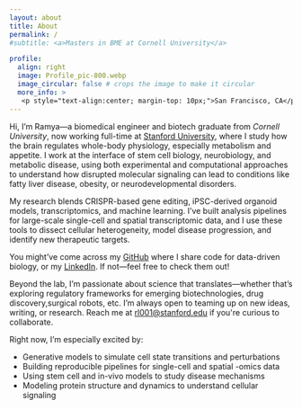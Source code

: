 ```yaml
---
layout: about
title: About
permalink: /
#subtitle: <a>Masters in BME at Cornell University</a>

profile:
  align: right
  image: Profile_pic-800.webp
  image_circular: false # crops the image to make it circular
  more_info: >
   <p style="text-align:center; margin-top: 10px;">San Francisco, CA</p>
---
```


Hi, I’m Ramya—a biomedical engineer and biotech graduate from *Cornell University*, now working full-time at [Stanford University](https://www.svenssonlabstanford.org), where I study how the brain regulates whole-body physiology, especially metabolism and appetite. I work at the interface of stem cell biology, neurobiology, and metabolic disease, using both experimental and computational approaches to understand how disrupted molecular signaling can lead to conditions like fatty liver disease, obesity, or neurodevelopmental disorders.

My research blends CRISPR-based gene editing, iPSC-derived organoid models, transcriptomics, and machine learning. I’ve built analysis pipelines for large-scale single-cell and spatial transcriptomic data, and I use these tools to dissect cellular heterogeneity, model disease progression, and identify new therapeutic targets.

You might’ve come across my [GitHub](https://github.com/ramyalnp) where I share code for data-driven biology, or my [LinkedIn](https://www.linkedin.com/in/ramya0001/). If not—feel free to check them out!

Beyond the lab, I’m passionate about science that translates—whether that’s exploring regulatory frameworks for emerging biotechnologies, drug discovery,surgical robots, etc. I’m always open to teaming up on new ideas, writing, or research. Reach me at [rl001@stanford.edu](mailto:rl001@stanford.edu) if you're curious to collaborate. 

Right now, I’m especially excited by:

- Generative models to simulate cell state transitions and perturbations
- Building reproducible pipelines for single-cell and spatial -omics data
- Using stem cell and in-vivo models to study disease mechanisms
- Modeling protein structure and dynamics to understand cellular signaling

